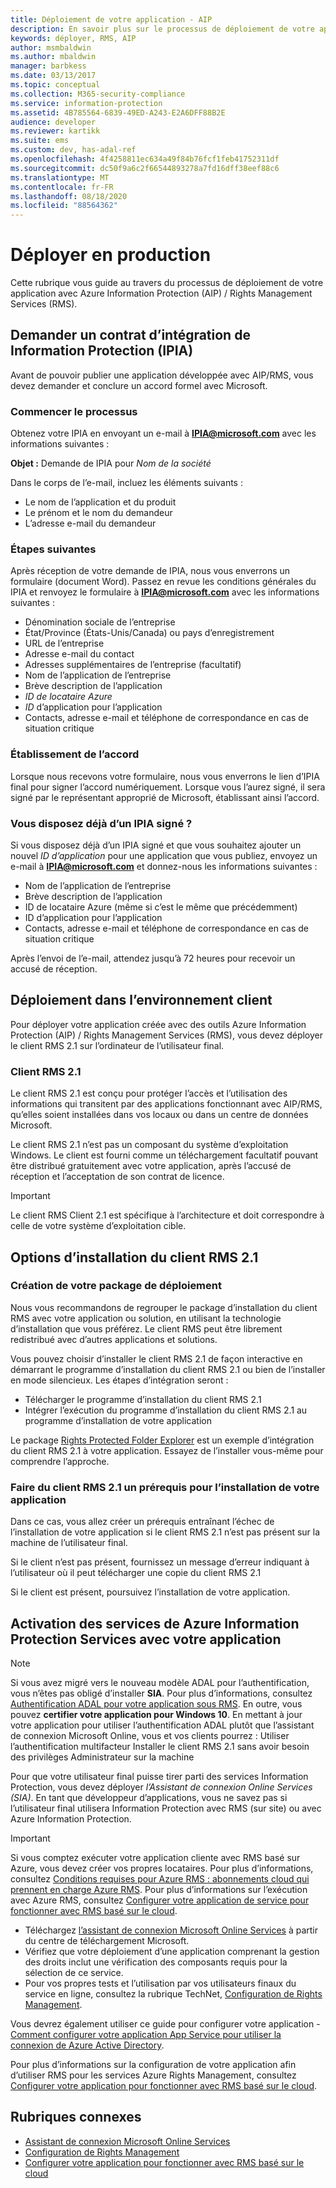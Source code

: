 ```yaml
---
title: Déploiement de votre application - AIP
description: En savoir plus sur le processus de déploiement de votre application Azure Information Protection (AIP)/Rights Management Services (RMS).
keywords: déployer, RMS, AIP
author: msmbaldwin
ms.author: mbaldwin
manager: barbkess
ms.date: 03/13/2017
ms.topic: conceptual
ms.collection: M365-security-compliance
ms.service: information-protection
ms.assetid: 4B785564-6839-49ED-A243-E2A6DFF88B2E
audience: developer
ms.reviewer: kartikk
ms.suite: ems
ms.custom: dev, has-adal-ref
ms.openlocfilehash: 4f4258811ec634a49f84b76fcf1feb41752311df
ms.sourcegitcommit: dc50f9a6c2f66544893278a7fd16dff38eef88c6
ms.translationtype: MT
ms.contentlocale: fr-FR
ms.lasthandoff: 08/18/2020
ms.locfileid: "88564362"
---
```

# <a name="deploy-into-production"></a>Déployer en production

Cette rubrique vous guide au travers du processus de déploiement de votre application avec Azure Information Protection (AIP) / Rights Management Services (RMS).

## <a name="request-an-information-protection-integration-agreement-ipia"></a>Demander un contrat d’intégration de Information Protection (IPIA)
Avant de pouvoir publier une application développée avec AIP/RMS, vous devez demander et conclure un accord formel avec Microsoft.

### <a name="begin-the-process"></a>Commencer le processus
Obtenez votre IPIA en envoyant un e-mail à <strong>IPIA@microsoft.com</strong> avec les informations suivantes :

**Objet :** Demande de IPIA pour *Nom de la société*

Dans le corps de l’e-mail, incluez les éléments suivants :
- Le nom de l’application et du produit
- Le prénom et le nom du demandeur
- L’adresse e-mail du demandeur

### <a name="next-steps"></a>Étapes suivantes
Après réception de votre demande de IPIA, nous vous enverrons un formulaire (document Word).
Passez en revue les conditions générales du IPIA et renvoyez le formulaire à <strong>IPIA@microsoft.com</strong> avec les informations suivantes :
- Dénomination sociale de l’entreprise
- État/Province (États-Unis/Canada) ou pays d’enregistrement
- URL de l’entreprise
- Adresse e-mail du contact
- Adresses supplémentaires de l’entreprise (facultatif)
- Nom de l’application de l’entreprise
- Brève description de l’application
- *ID de locataire Azure*
- *ID* d’application pour l’application
- Contacts, adresse e-mail et téléphone de correspondance en cas de situation critique

### <a name="completing-the-agreement"></a>Établissement de l’accord
Lorsque nous recevons votre formulaire, nous vous enverrons le lien d’IPIA final pour signer l’accord numériquement. Lorsque vous l’aurez signé, il sera signé par le représentant approprié de Microsoft, établissant ainsi l’accord.

### <a name="already-have-a-signed-ipia"></a>Vous disposez déjà d’un IPIA signé ?
Si vous disposez déjà d’un IPIA signé et que vous souhaitez ajouter un nouvel *ID d’application* pour une application que vous publiez, envoyez un e-mail à <strong>IPIA@microsoft.com</strong> et donnez-nous les informations suivantes :
- Nom de l’application de l’entreprise
- Brève description de l’application
- ID de locataire Azure (même si c’est le même que précédemment)
- ID d’application pour l’application
- Contacts, adresse e-mail et téléphone de correspondance en cas de situation critique

Après l’envoi de l’e-mail, attendez jusqu’à 72 heures pour recevoir un accusé de réception.

## <a name="deploying-to-the-client-environment"></a>Déploiement dans l’environnement client

Pour déployer votre application créée avec des outils Azure Information Protection (AIP) / Rights Management Services (RMS), vous devez déployer le client RMS 2.1 sur l’ordinateur de l’utilisateur final.

### <a name="rmsclient21"></a>Client RMS 2.1
Le client RMS 2.1 est conçu pour protéger l’accès et l’utilisation des informations qui transitent par des applications fonctionnant avec AIP/RMS, qu’elles soient installées dans vos locaux ou dans un centre de données Microsoft.

Le client RMS 2.1 n’est pas un composant du système d’exploitation Windows. Le client est fourni comme un téléchargement facultatif pouvant être distribué gratuitement avec votre application, après l’accusé de réception et l’acceptation de son contrat de licence.

> [!IMPORTANT]
> Le client RMS Client 2.1 est spécifique à l’architecture et doit correspondre à celle de votre système d’exploitation cible.


## <a name="rmsclient21-installation-options"></a>Options d’installation du client RMS 2.1

### <a name="creating-your-deployment-package"></a>Création de votre package de déploiement

Nous vous recommandons de regrouper le package d’installation du client RMS avec votre application ou solution, en utilisant la technologie d’installation que vous préférez. Le client RMS peut être librement redistribué avec d’autres applications et solutions.

Vous pouvez choisir d’installer le client RMS 2.1 de façon interactive en démarrant le programme d’installation du client RMS 2.1 ou bien de l’installer en mode silencieux. Les étapes d’intégration seront :

-   Télécharger le programme d’installation du client RMS 2.1
-   Intégrer l’exécution du programme d’installation du client RMS 2.1 au programme d’installation de votre application

Le package [Rights Protected Folder Explorer](https://technet.microsoft.com/library/rights-protected-folder-explorer(v=ws.10).aspx) est un exemple d’intégration du client RMS 2.1 à votre application. Essayez de l’installer vous-même pour comprendre l’approche.

### <a name="make-rmsclient21-a-pre-requisite-for-your-application-install"></a>Faire du client RMS 2.1 un prérequis pour l’installation de votre application

Dans ce cas, vous allez créer un prérequis entraînant l’échec de l’installation de votre application si le client RMS 2.1 n’est pas présent sur la machine de l’utilisateur final.

Si le client n’est pas présent, fournissez un message d’erreur indiquant à l’utilisateur où il peut télécharger une copie du client RMS 2.1

Si le client est présent, poursuivez l’installation de votre application.

## <a name="enabling-azure-information-protection-services-with-your-application"></a>Activation des services de Azure Information Protection Services avec votre application

> [!NOTE]
> Si vous avez migré vers le nouveau modèle ADAL pour l’authentification, vous n’êtes pas obligé d’installer **SIA**. Pour plus d’informations, consultez [Authentification ADAL pour votre application sous RMS](adal-auth.md).
> En outre, vous pouvez **certifier votre application pour Windows 10**. En mettant à jour votre application pour utiliser l’authentification ADAL plutôt que l’assistant de connexion Microsoft Online, vous et vos clients pourrez : Utiliser l’authentification multifacteur Installer le client RMS 2.1 sans avoir besoin des privilèges Administrateur sur la machine

Pour que votre utilisateur final puisse tirer parti des services Information Protection, vous devez déployer *l’Assistant de connexion Online Services (SIA)*. En tant que développeur d’applications, vous ne savez pas si l’utilisateur final utilisera Information Protection avec RMS (sur site) ou avec Azure Information Protection.


> [!IMPORTANT]
> Si vous comptez exécuter votre application cliente avec RMS basé sur Azure, vous devez créer vos propres locataires. Pour plus d’informations, consultez [Conditions requises pour Azure RMS : abonnements cloud qui prennent en charge Azure RMS](../requirements.md).
> Pour plus d’informations sur l’exécution avec Azure RMS, consultez [Configurer votre application de service pour fonctionner avec RMS basé sur le cloud](how-to-use-file-api-with-aadrm-cloud.md).

-   Téléchargez [l’assistant de connexion Microsoft Online Services](https://www.microsoft.com/download/details.aspx?id=28177) à partir du centre de téléchargement Microsoft.
-   Vérifiez que votre déploiement d’une application comprenant la gestion des droits inclut une vérification des composants requis pour la sélection de ce service.
-   Pour vos propres tests et l’utilisation par vos utilisateurs finaux du service en ligne, consultez la rubrique TechNet, [Configuration de Rights Management](https://TechNet.Microsoft.Com/library/jj585002.aspx).

Vous devrez également utiliser ce guide pour configurer votre application - [Comment configurer votre application App Service pour utiliser la connexion de Azure Active Directory](https://docs.microsoft.com/azure/app-service-mobile/app-service-mobile-how-to-configure-active-directory-authentication).

Pour plus d’informations sur la configuration de votre application afin d’utiliser RMS pour les services Azure Rights Management, consultez [Configurer votre application pour fonctionner avec RMS basé sur le cloud](how-to-use-file-api-with-aadrm-cloud.md).

## <a name="related-topics"></a>Rubriques connexes

* [Assistant de connexion Microsoft Online Services](https://www.microsoft.com/download/details.aspx?id=28177)
* [Configuration de Rights Management](https://TechNet.Microsoft.Com/library/jj585002.aspx)
* [Configurer votre application pour fonctionner avec RMS basé sur le cloud](how-to-use-file-api-with-aadrm-cloud.md)
